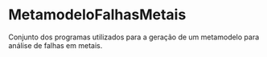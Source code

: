 # MetamodeloFalhasMetais
Conjunto dos programas utilizados para a geração de um metamodelo para análise de falhas em metais.
